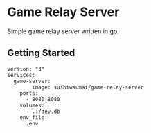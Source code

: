 # Game Relay Server

Simple game relay server written in go.


## Getting Started
```
version: "3"
services:
  game-server:
		image: sushiwaumai/game-relay-server
    ports:
      - 8080:8080
    volumes: 
      - .:/dev.db
    env_file:
      .env
```
